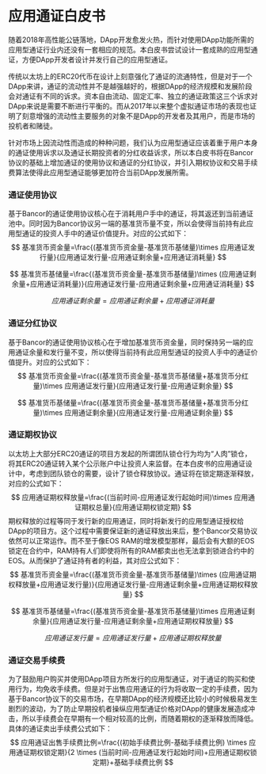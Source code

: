 # 应用通证白皮书

随着2018年高性能公链落地，DApp开发愈发火热，而针对使用DApp功能所需的应用型通证行业内还没有一套相应的规范。本白皮书尝试设计一套成熟的应用型通证，方便DApp开发者设计并发行自己的应用型通证。

传统以太坊上的ERC20代币在设计上刻意强化了通证的流通特性，但是对于一个DApp来讲，通证的流动性并不是越强越好的，根据DApp的经济规模和发展阶段会对通证有不同的诉求。资本自由流动、固定汇率、独立的通证政策这三个诉求对DApp来说是需要不断进行平衡的。而从2017年以来整个虚拟通证市场的表现也证明了刻意增强的流动性主要服务的对象不是DApp的开发者及其用户，而是市场的投机者和赌徒。

针对市场上因流动性而造成的种种问题，我们认为应用型通证应该着重于用户本身的通证使用诉求以及通证长期投资者的分红收益诉求，所以本白皮书将在Bancor协议的基础上增加通证的使用协议和通证的分红协议，并引入期权协议和交易手续费算法使得此应用型通证能够更加符合当前DApp发展所需。

### 通证使用协议

基于Bancor的通证使用协议核心在于消耗用户手中的通证，将其返还到当前通证池中。同时因为Bancor协议另一端的基准货币量不变，所以会使得当前持有此应用型通证的投资人手中的通证价值提升。对应的公式如下：
$$
基准货币资金量=\frac{(基准货币资金量-基准货币基储量)\times 应用通证发行量}{应用通证发行量-应用通证剩余量+应用通证消耗量}
$$

$$
基准货币基储量=\frac{(基准货币资金量-基准货币基储量)\times (应用通证剩余量+应用通证消耗量)}{应用通证发行量-应用通证剩余量+应用通证消耗量}
$$

$$
应用通证剩余量=应用通证剩余量+应用通证消耗量
$$

### 通证分红协议

基于Bancor的通证使用协议核心在于增加基准货币资金量，同时保持另一端的应用通证余量和发行量不变，所以使得当前持有此应用型通证的投资人手中的通证价值提升。对应的公式如下：
$$
基准货币资金量=\frac{(基准货币资金量-基准货币基储量+基准货币分红量)\times 应用通证发行量}{应用通证发行量-应用通证剩余量}
$$

$$
基准货币基储量=\frac{(基准货币资金量-基准货币基储量+基准货币分红量)\times 应用通证剩余量}{应用通证发行量-应用通证剩余量}
$$

### 通证期权协议

以太坊上大部分ERC20通证的项目方发起的所谓团队锁仓行为均为“人肉”锁仓，将其ERC20通证转入某个公示账户中让投资人来监督。在本白皮书的应用通证设计中，考虑到团队锁仓的需要，设计了锁仓释放协议。通证将在锁定期逐渐释放，对应的公式如下：
$$
应用通证期权释放量=\frac{(当前时间-应用通证发行起始时间)\times 应用通证期权总量}{应用通证期权锁定期}
$$
期权释放的过程等同于发行新的应用通证，同时将新发行的应用型通证授权给DApp的项目方。这个过程中需要保证新的通证释放出来后，整个Bancor交易协议依然可以正常运作。而不至于像EOS RAM的增发模型那样，最后会有大额的EOS锁定在合约中，RAM持有人们即使将所有的RAM都卖出也无法拿到锁进合约中的EOS。从而保护了通证持有者的利益，其对应公式如下：
$$
基准货币资金量=\frac{(基准货币资金量-基准货币基储量)\times (应用通证期权释放量+应用通证发行量)}{应用通证发行量-应用通证剩余量+应用通证期权释放量}
$$

$$
基准货币基储量=\frac{(基准货币资金量-基准货币基储量)\times 应用通证剩余量}{应用通证发行量-应用通证剩余量+应用通证期权释放量}
$$

$$
应用通证发行量=应用通证发行量+应用通证期权释放量
$$

### 通证交易手续费

为了鼓励用户购买并使用DApp项目方所发行的应用型通证，对于通证的购买和使用行为，均免收手续费。但是对于出售应用通证的行为将收取一定的手续费，因为基于Bancor协议下的交易市场，在早期DApp的经济规模还比较小的时候极易发生剧烈的波动，为了防止早期投机者操纵应用型通证价格对DApp的健康发展造成冲击，所以手续费会在早期有一个相对较高的比例，而随着期权的逐渐释放而降低。具体的通证卖出手续费公式如下：
$$
应用通证出售手续费比例=\frac{(初始手续费比例-基础手续费比例) \times 应用通证期权锁定期}{2 \times (当前时间-应用通证发行起始时间)+应用通证期权锁定期}+基础手续费比例
$$
